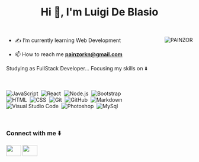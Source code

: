 <h1 align="center">Hi 👋, I'm Luigi De Blasio </h1>

<br>

<p><img align="right" src="https://s4.gifyu.com/images/animation_500_kxa883sd.gif" alt="PAINZOR" /></p>

- ✍️ I’m currently learning Web Development 

- 📫 How to reach me **painzorkn@gmail.com**
 
 <p align="left"> Studying as FullStack Developer... Focusing my skills on ⬇️  </p>
 
 <br>
 
 
![JavaScript](https://img.shields.io/badge/-JavaScript-05122A?style=flat&logo=javascript)&nbsp;
![React](https://img.shields.io/badge/-React-05122A?style=flat&logo=react)&nbsp;
![Node.js](https://img.shields.io/badge/-Node.js-05122A?style=flat&logo=node.js)&nbsp;
![Bootstrap](https://img.shields.io/badge/-Bootstrap-05122A?style=flat&logo=bootstrap&logoColor=563D7C)\
![HTML](https://img.shields.io/badge/-HTML-05122A?style=flat&logo=HTML5)&nbsp;
![CSS](https://img.shields.io/badge/-CSS-05122A?style=flat&logo=CSS3&logoColor=1572B6)&nbsp;
![Git](https://img.shields.io/badge/-Git-05122A?style=flat&logo=git)&nbsp;
![GitHub](https://img.shields.io/badge/-GitHub-05122A?style=flat&logo=github)&nbsp;
![Markdown](https://img.shields.io/badge/-Markdown-05122A?style=flat&logo=markdown)\
![Visual Studio Code](https://img.shields.io/badge/-Visual%20Studio%20Code-05122A?style=flat&logo=visual-studio-code&logoColor=007ACC)&nbsp;
![Photoshop](https://img.shields.io/badge/-Photoshop-05122A?style=flat&logo=adobe-photoshop)&nbsp;
![MySql](https://img.shields.io/badge/MySQL-00000F?style=for-the-badge&logo=mysql&logoColor=white)&nbsp;

<br>
 
 <h3 align="left">Connect with me ⬇️ </h3>
<p align="left">
 
 <a href="https://www.linkedin.com/in/luigi-de-blasio98/" target="blank"><img align="center"
      src="https://raw.githubusercontent.com/rahuldkjain/github-profile-readme-generator/master/src/images/icons/Social/linked-in-alt.svg"
      height="30" width="40" /></a>
 <a href="https://www.instagram.com/painzor/" target="blank"><img align="center"
      src="https://raw.githubusercontent.com/rahuldkjain/github-profile-readme-generator/master/src/images/icons/Social/instagram.svg"
      height="30" width="40" /></a>
</p>
